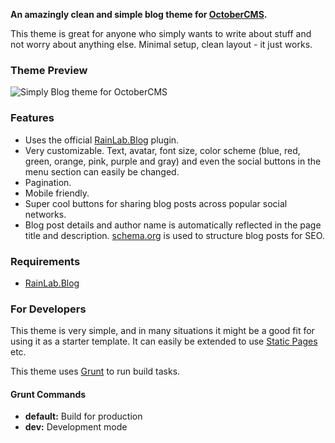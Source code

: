 **An amazingly clean and simple blog theme for [OctoberCMS](https://octobercms.com/).**

This theme is great for anyone who simply wants to write about stuff and not worry about anything else. Minimal setup, clean layout - it just works.

### Theme Preview

<img src="https://i.imgur.com/xlc6s4A.png" alt="Simply Blog theme for OctoberCMS">

### Features

- Uses the official [RainLab.Blog](https://octobercms.com/plugin/rainlab-blog) plugin.
- Very customizable. Text, avatar, font size, color scheme (blue, red, green, orange, pink, purple and gray) and even the social buttons in the menu section can easily be changed.
- Pagination.
- Mobile friendly.
- Super cool buttons for sharing blog posts across popular social networks.
- Blog post details and author name is automatically reflected in the page title and description. [schema.org](https://schema.org/) is used to structure blog posts for SEO.

### Requirements

- [RainLab.Blog](https://octobercms.com/plugin/rainlab-blog)

### For Developers

This theme is very simple, and in many situations it might be a good fit for using it as a starter template. It can easily be extended to use [Static Pages](https://octobercms.com/plugin/rainlab-pages) etc.

This theme uses [Grunt](http://gruntjs.com/) to run build tasks.

#### Grunt Commands

- **default:** Build for production
- **dev:** Development mode
